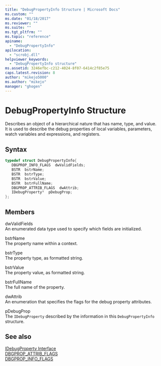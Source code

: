 ```yaml
---
title: "DebugPropertyInfo Structure | Microsoft Docs"
ms.custom: ""
ms.date: "01/18/2017"
ms.reviewer: ""
ms.suite: ""
ms.tgt_pltfrm: ""
ms.topic: "reference"
apiname: 
  - "DebugPropertyInfo"
apilocation: 
  - "scrobj.dll"
helpviewer_keywords: 
  - "DebugPropertyInfo structure"
ms.assetid: 3246efbc-c212-4024-8f07-6414c2f85e75
caps.latest.revision: 8
author: "mikejo5000"
ms.author: "mikejo"
manager: "ghogen"
---
```

# DebugPropertyInfo Structure
Describes an object of a hierarchical nature that has name, type, and value. It is used to describe the debug properties of local variables, parameters, watch variables and expressions, and registers.  
  
## Syntax  
  
```cpp
typedef struct DebugPropertyInfo{  
   DBGPROP_INFO_FLAGS  dwValidFields;  
   BSTR  bstrName;  
   BSTR  bstrType;  
   BSTR  bstrValue;  
   BSTR  bstrFullName;  
   DBGPROP_ATTRIB_FLAGS  dwAttrib;  
   IDebugProperty*  pDebugProp;  
};  
```  
  
## Members  
 dwValidFields  
 An enumerated data type used to specify which fields are initialized.  
  
 bstrName  
 The property name within a context.  
  
 bstrType  
 The property type, as formatted string.  
  
 bstrValue  
 The property value, as formatted string.  
  
 bstrFullName  
 The full name of the property.  
  
 dwAttrib  
 An enumeration that specifies the flags for the debug property attributes.  
  
 pDebugProp  
 The `IDebugProperty` described by the information in this `DebugPropertyInfo` structure.  
  
## See also  
 [IDebugProperty Interface](../../winscript/reference/idebugproperty-interface.md)   
 [DBGPROP_ATTRIB_FLAGS](../../winscript/reference/dbgprop-attrib-flags.md)   
 [DBGPROP_INFO_FLAGS](../../winscript/reference/dbgprop-info-flags.md)